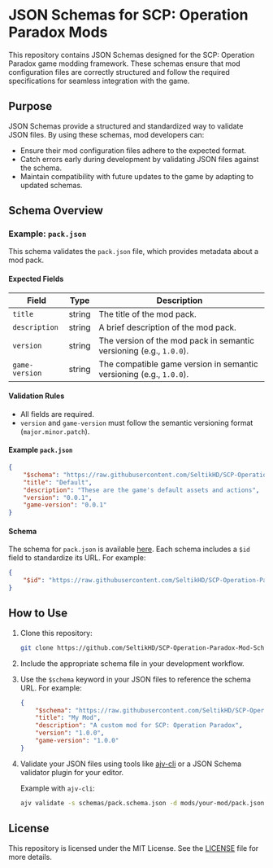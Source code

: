 # JSON Schemas for SCP: Operation Paradox Mods

This repository contains JSON Schemas designed for the SCP: Operation Paradox game modding framework. These schemas ensure that mod configuration files are correctly structured and follow the required specifications for seamless integration with the game.

## Purpose

JSON Schemas provide a structured and standardized way to validate JSON files. By using these schemas, mod developers can:

- Ensure their mod configuration files adhere to the expected format.
- Catch errors early during development by validating JSON files against the schema.
- Maintain compatibility with future updates to the game by adapting to updated schemas.

## Schema Overview

### Example: `pack.json`

This schema validates the `pack.json` file, which provides metadata about a mod pack.

#### Expected Fields

| Field          | Type   | Description                                                         |
| -------------- | ------ | ------------------------------------------------------------------- |
| `title`        | string | The title of the mod pack.                                          |
| `description`  | string | A brief description of the mod pack.                                |
| `version`      | string | The version of the mod pack in semantic versioning (e.g., `1.0.0`). |
| `game-version` | string | The compatible game version in semantic versioning (e.g., `1.0.0`). |

#### Validation Rules

- All fields are required.
- `version` and `game-version` must follow the semantic versioning format (`major.minor.patch`).

#### Example `pack.json`

```json
{
    "$schema": "https://raw.githubusercontent.com/SeltikHD/SCP-Operation-Paradox-Mod-Schemas/refs/heads/master/pack.schema.json",
    "title": "Default",
    "description": "These are the game's default assets and actions",
    "version": "0.0.1",
    "game-version": "0.0.1"
}
```

#### Schema

The schema for `pack.json` is available [here](https://github.com/SeltikHD/SCP-Operation-Paradox-Mod-Schemas/blob/master/pack.schema.json). Each schema includes a `$id` field to standardize its URL. For example:

```json
{
    "$id": "https://raw.githubusercontent.com/SeltikHD/SCP-Operation-Paradox-Mod-Schemas/refs/heads/master/pack.schema.json"
}
```

## How to Use

1. Clone this repository:

   ```bash
   git clone https://github.com/SeltikHD/SCP-Operation-Paradox-Mod-Schemas.git
   ```

2. Include the appropriate schema file in your development workflow.
3. Use the `$schema` keyword in your JSON files to reference the schema URL. For example:

   ```json
   {
       "$schema": "https://raw.githubusercontent.com/SeltikHD/SCP-Operation-Paradox-Mod-Schemas/refs/heads/master/pack.schema.json",
       "title": "My Mod",
       "description": "A custom mod for SCP: Operation Paradox",
       "version": "1.0.0",
       "game-version": "1.0.0"
   }
   ```

4. Validate your JSON files using tools like [ajv-cli](https://github.com/ajv-validator/ajv-cli) or a JSON Schema validator plugin for your editor.

   Example with `ajv-cli`:

   ```bash
   ajv validate -s schemas/pack.schema.json -d mods/your-mod/pack.json
   ```

## License

This repository is licensed under the MIT License. See the [LICENSE](LICENSE) file for more details.
